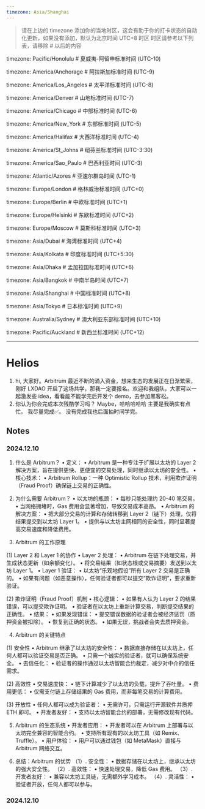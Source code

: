 ```yaml
---
timezone: Asia/Shanghai
---
```


> 请在上边的 timezone 添加你的当地时区，这会有助于你的打卡状态的自动化更新，如果没有添加，默认为北京时间 UTC+8 时区
> 时区请参考以下列表，请移除 # 以后的内容

timezone: Pacific/Honolulu # 夏威夷-阿留申标准时间 (UTC-10)

timezone: America/Anchorage # 阿拉斯加标准时间 (UTC-9)

timezone: America/Los_Angeles # 太平洋标准时间 (UTC-8)

timezone: America/Denver # 山地标准时间 (UTC-7)

timezone: America/Chicago # 中部标准时间 (UTC-6)

timezone: America/New_York # 东部标准时间 (UTC-5)

timezone: America/Halifax # 大西洋标准时间 (UTC-4)

timezone: America/St_Johns # 纽芬兰标准时间 (UTC-3:30)

timezone: America/Sao_Paulo # 巴西利亚时间 (UTC-3)

timezone: Atlantic/Azores # 亚速尔群岛时间 (UTC-1)

timezone: Europe/London # 格林威治标准时间 (UTC+0)

timezone: Europe/Berlin # 中欧标准时间 (UTC+1)

timezone: Europe/Helsinki # 东欧标准时间 (UTC+2)

timezone: Europe/Moscow # 莫斯科标准时间 (UTC+3)

timezone: Asia/Dubai # 海湾标准时间 (UTC+4)

timezone: Asia/Kolkata # 印度标准时间 (UTC+5:30)

timezone: Asia/Dhaka # 孟加拉国标准时间 (UTC+6)

timezone: Asia/Bangkok # 中南半岛时间 (UTC+7)

timezone: Asia/Shanghai # 中国标准时间 (UTC+8)

timezone: Asia/Tokyo # 日本标准时间 (UTC+9)

timezone: Australia/Sydney # 澳大利亚东部标准时间 (UTC+10)

timezone: Pacific/Auckland # 新西兰标准时间 (UTC+12)

---

# Helios

1. hi, 大家好。Arbitrum 最近不断的涌入资金，想来生态的发展正在日渐繁荣，刚好 LXDAO 开启了这场共学，那我一定要报名。欢迎和我组队，大家可以一起激发些 idea，看看能不能学完后开发个 demo，去参加黑客松。
2. 你认为你会完成本次残酷学习吗？ Maybe，哈哈哈哈哈 主要是我确实有点忙。 我尽量完成✅。 没有完成我也后面抽时间学完。

## Notes

<!-- Content_START -->

### 2024.12.10

1. 什么是 Arbitrum？
	•	定义：
	•	Arbitrum 是一种专注于扩展以太坊的 Layer 2 解决方案，旨在提供更快、更便宜的交易处理，同时继承以太坊的安全性。
	•	核心技术：
	•	Arbitrum Rollup：一种 Optimistic Rollup 技术，利用欺诈证明（Fraud Proof）确保链上交易的正确性。

2. 为什么需要 Arbitrum？
	•	以太坊的瓶颈：
	•	每秒只能处理约 20-40 笔交易。
	•	当网络拥堵时，Gas 费用会显著增加，导致交易成本高昂。
	•	Arbitrum 的解决方案：
	•	把大部分交易的计算和存储转移到 Layer 2（链下）处理，仅将结果提交到以太坊 Layer 1。
	•	提供与以太坊主网相同的安全性，同时显著提高交易速度和降低费用。

3. Arbitrum 的工作原理

(1) Layer 2 和 Layer 1 的协作
	•	Layer 2 处理：
	•	Arbitrum 在链下处理交易，并生成状态更新（如余额变化）。
	•	将交易结果（如状态根或交易摘要）发送到以太坊 Layer 1。
	•	Layer 1 验证：
	•	以太坊“乐观地假设”所有 Layer 2 交易是正确的。
	•	如果有问题（如恶意操作），任何验证者都可以提交“欺诈证明”，要求重新验证。

(2) 欺诈证明（Fraud Proof）机制
	•	核心逻辑：
	•	如果有人认为 Layer 2 的结果错误，可以提交欺诈证明。
	•	验证者在以太坊上重新计算交易，判断提交结果的正确性。
	•	结果：
	•	如果发现错误：
	•	提交错误数据的验证者会被经济惩罚（质押资金被扣除）。
	•	恢复到正确的状态。
	•	如果无误，挑战者会失去质押资金。

 4. Arbitrum 的关键特点

(1) 安全性
	•	Arbitrum 继承了以太坊的安全性：
	•	数据直接存储在以太坊上，任何人都可以验证交易是否正确。
	•	只需一个诚实的验证者，就可以确保系统安全。
	•	去信任化：
	•	验证者的操作通过以太坊智能合约裁定，减少对中介的信任需求。

(2) 高效性
	•	交易速度快：
	•	链下计算减少了以太坊的负载，提升了吞吐量。
	•	费用更低：
	•	仅需支付链上存储结果的 Gas 费用，而非每笔交易的计算费用。

(3) 开放性
	•	任何人都可以成为验证者：
	•	无需许可，只需运行开源软件并质押 ETH 即可。
	•	开发者友好：
	•	支持以太坊智能合约的部署，无需修改现有代码。

 5. Arbitrum 的生态系统
	•	开发者应用：
	•	开发者可以在 Arbitrum 上部署与以太坊完全兼容的智能合约。
	•	支持所有现有的以太坊工具（如 Remix、Truffle）。
	•	用户体验：
	•	用户可以通过钱包（如 MetaMask）直接与 Arbitrum 网络交互。

6. 总结：Arbitrum 的优势
	（1）.	安全性：
	•	数据存储在以太坊上，继承以太坊的强大安全性。
	（2）.	高效性：
	•	快速处理交易，降低 Gas 费用。
	（3）.	开发者友好：
	•	兼容以太坊工具链，无需额外学习成本。
	（4）.	灵活性：
	•	验证者开放，任何人都可以参与。

### 2024.12.10

<!-- Content_END -->
